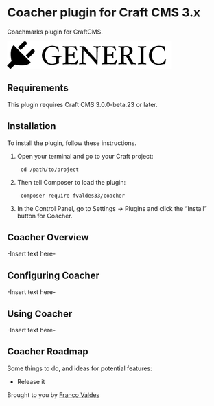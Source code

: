 # Coacher plugin for Craft CMS 3.x

Coachmarks plugin for CraftCMS.

![Screenshot](resources/img/plugin-logo.png)

## Requirements

This plugin requires Craft CMS 3.0.0-beta.23 or later.

## Installation

To install the plugin, follow these instructions.

1. Open your terminal and go to your Craft project:

        cd /path/to/project

2. Then tell Composer to load the plugin:

        composer require fvaldes33/coacher

3. In the Control Panel, go to Settings → Plugins and click the “Install” button for Coacher.

## Coacher Overview

-Insert text here-

## Configuring Coacher

-Insert text here-

## Using Coacher

-Insert text here-

## Coacher Roadmap

Some things to do, and ideas for potential features:

* Release it

Brought to you by [Franco Valdes](https://github.com/fvaldes33)
